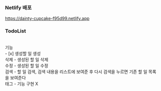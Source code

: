 
### Netlify 배포
https://dainty-cupcake-f95d99.netlify.app

### TodoList
</br>
기능 </br>
- [x] 생성할 일 생성 </br>
삭제 - 생성된 할 일 삭제</br>
수정 - 생성된 할 일 수정</br>
검색 - 할 일 검색, 검색 내용을 리스트에 보여준 후 다시 검색을 누르면 기존 할 일 목록을 보여준다 </br>
태그 - 기능 구현 X</br>

